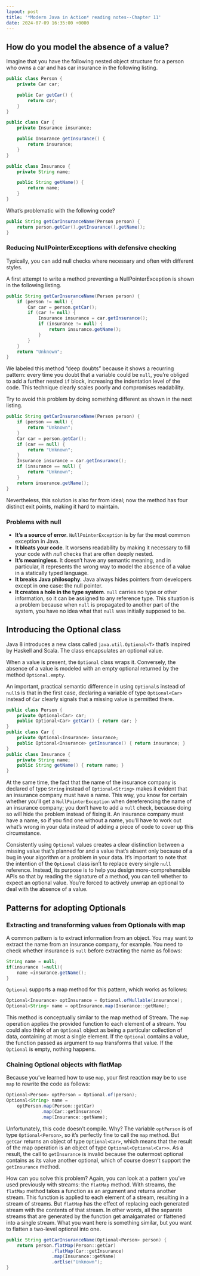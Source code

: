 ```yaml
---
layout: post
title: '*Modern Java in Action* reading notes--Chapter 11'
date: 2024-07-09 16:35:00 +0000
---
```


## How do you model the absence of a value?

Imagine that you have the following nested object structure for a person who owns a car and has car insurance in the
following listing.

```java
public class Person {
    private Car car;

    public Car getCar() {
        return car;
    }
}

public class Car {
    private Insurance insurance;

    public Insurance getInsurance() {
        return insurance;
    }
}

public class Insurance {
    private String name;

    public String getName() {
        return name;
    }
}
```

What’s problematic with the following code?

```java
public String getCarInsuranceName(Person person) {
    return person.getCar().getInsurance().getName();
}
```

### Reducing NullPointerExceptions with defensive checking

Typically, you can add null checks where necessary and often with different styles.

A first attempt to write a method preventing a NullPointerException is shown in the following listing.

```java
public String getCarInsuranceName(Person person) {
    if (person != null) {
        Car car = person.getCar();
        if (car != null) {
            Insurance insurance = car.getInsurance();
            if (insurance != null) {
                return insurance.getName();
            }
        }
    }
    return "Unknown";
}
```

We labeled this method “deep doubts” because it shows a recurring pattern: every time you doubt that a variable could
be `null`, you’re obliged to add a further nested `if` block, increasing the indentation level of the code. This
technique clearly scales poorly and compromises readability.

Try to avoid this problem by doing something different as shown in the next listing.

```java
public String getCarInsuranceName(Person person) {
    if (person == null) {
        return "Unknown";
    }
    Car car = person.getCar();
    if (car == null) {
        return "Unknown";
    }
    Insurance insurance = car.getInsurance();
    if (insurance == null) {
        return "Unknown";
    }
    return insurance.getName();
}
```

Nevertheless, this solution is also far from ideal; now the method has four distinct exit points, making it hard to
maintain.

### Problems with null

- **It’s a source of error**. `NullPointerException` is by far the most common exception in Java.
- **It bloats your code**. It worsens readability by making it necessary to fill your code with *null* checks that are
  often deeply nested.
- **It’s meaningless**. It doesn’t have any semantic meaning, and in particular, it represents the wrong way to model
  the absence of a value in a statically typed language.
- **It breaks Java philosophy**. Java always hides pointers from developers except in one case: the null pointer.
- **It creates a hole in the type system**. `null` carries no type or other information, so it can be assigned to any
  reference type. This situation is a problem because when `null` is propagated to another part of the system, you have
  no idea what that
  `null` was initially supposed to be.

## Introducing the Optional class

Java 8 introduces a new class called `java.util.Optional<T>` that’s inspired by Haskell and Scala. The class
encapsulates an optional value.

When a value is present, the `Optional` class wraps it. Conversely, the absence of a value is modeled with an empty
optional returned by the method `Optional.empty`.

An important, practical semantic difference in using `Optional`s instead of `null`s is that in the first case, declaring
a variable of type `Optional<Car>` instead of `Car` clearly signals that a missing value is permitted there.

```java 8
public class Person {
    private Optional<Car> car;
    public Optional<Car> getCar() { return car; }
}
public class Car {
    private Optional<Insurance> insurance;
    public Optional<Insurance> getInsurance() { return insurance; }
}
public class Insurance {
    private String name;
    public String getName() { return name; }
}
```

At the same time, the fact that the name of the insurance company is declared of type `String` instead
of `Optional<String>` makes it evident that an insurance company must have a name. This way, you know for certain
whether you’ll get a `NullPointerException` when dereferencing the name of an insurance company; you don’t have to add
a `null` check, because doing so will hide the problem instead of fixing it. An insurance company must have a name, so
if you find one without a name, you’ll have to work out what’s wrong in your data instead of adding a piece of code to
cover up this circumstance.

Consistently using `Optional` values creates a clear distinction between a missing value that’s planned for and a value
that’s absent only because of a bug in your algorithm or a problem in your data. It’s important to note that the
intention of the `Optional` class isn’t to replace every single `null` reference. Instead, its purpose is to help you
design more-comprehensible APIs so that by reading the signature of a method, you can tell whether to expect an optional
value. You’re forced to actively unwrap an optional to deal with the absence of a value.

## Patterns for adopting Optionals

### Extracting and transforming values from Optionals with map

A common pattern is to extract information from an object. You may want to extract the name from an insurance company,
for example. You need to check whether insurance is `null` before extracting the name as follows:

```java
String name = null;
if(insurance !=null){
    name =insurance.getName();
}
```

`Optional` supports a map method for this pattern, which works as follows:

```java 8
Optional<Insurance> optInsurance = Optional.ofNullable(insurance);
Optional<String> name = optInsurance.map(Insurance::getName);
```

This method is conceptually similar to the map method of Stream. The `map` operation applies the provided function to
each element of a stream. You could also think of an `Optional` object as being a particular collection of data,
containing at most a single element. If the `Optional` contains a value, the function passed as argument to `map`
transforms that value. If the `Optional` is empty, nothing happens.

### Chaining Optional objects with flatMap
Because you’ve learned how to use `map`, your first reaction may be to use `map` to rewrite the code as follows:
```java 8
Optional<Person> optPerson = Optional.of(person);
Optional<String> name =
    optPerson.map(Person::getCar)
             .map(Car::getInsurance)
             .map(Insurance::getName);
```
Unfortunately, this code doesn’t compile. Why? The
variable `optPerson` is of type `Optional<Person>`, so it’s
perfectly fine to call the `map` method. But `getCar`
returns an object of type `Optional<Car>`, which means that the result of the map operation is an object of type `Optional<Optional<Car>>`.
As a result, the call to `getInsurance` is invalid because the outermost optional contains as its value another optional, which of course doesn’t support the `getInsurance` method.

How can you solve this problem? Again, you can look at a pattern you’ve used previously with streams: the `flatMap` method. With streams, the `flatMap` method takes a function as an argument and returns another stream. This function is applied to each element of a stream, resulting in a stream of streams. But `flatMap` has the effect of replacing each generated stream with the contents of that stream. In other words, all the separate streams that are generated by the function get amalgamated or flattened into a single stream. What you want here is something similar, but you want to flatten a two-level optional into one.


```java 8
public String getCarInsuranceName(Optional<Person> person) {
    return person.flatMap(Person::getCar)
                 .flatMap(Car::getInsurance)
                 .map(Insurance::getName)
                 .orElse("Unknown");
}
```







